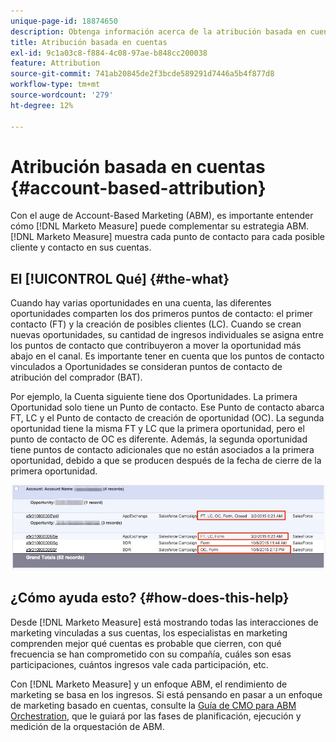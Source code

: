 ```yaml
---
unique-page-id: 18874650
description: Obtenga información acerca de la atribución basada en cuentas y cómo Adobe Marketo Measure complementa su estrategia de Account-Based Marketing (ABM).
title: Atribución basada en cuentas
exl-id: 9c1a03c8-f884-4c08-97ae-b848cc200038
feature: Attribution
source-git-commit: 741ab20845de2f3bcde589291d7446a5b4f877d8
workflow-type: tm+mt
source-wordcount: '279'
ht-degree: 12%

---
```


# Atribución basada en cuentas {#account-based-attribution}

Con el auge de Account-Based Marketing (ABM), es importante entender cómo [!DNL Marketo Measure] puede complementar su estrategia ABM. [!DNL Marketo Measure] muestra cada punto de contacto para cada posible cliente y contacto en sus cuentas.

## El [!UICONTROL Qué] {#the-what}

Cuando hay varias oportunidades en una cuenta, las diferentes oportunidades comparten los dos primeros puntos de contacto: el primer contacto (FT) y la creación de posibles clientes (LC). Cuando se crean nuevas oportunidades, su cantidad de ingresos individuales se asigna entre los puntos de contacto que contribuyeron a mover la oportunidad más abajo en el canal. Es importante tener en cuenta que los puntos de contacto vinculados a Oportunidades se consideran puntos de contacto de atribución del comprador (BAT).

Por ejemplo, la Cuenta siguiente tiene dos Oportunidades. La primera Oportunidad solo tiene un Punto de contacto. Ese Punto de contacto abarca FT, LC y el Punto de contacto de creación de oportunidad (OC). La segunda oportunidad tiene la misma FT y LC que la primera oportunidad, pero el punto de contacto de OC es diferente. Además, la segunda oportunidad tiene puntos de contacto adicionales que no están asociados a la primera oportunidad, debido a que se producen después de la fecha de cierre de la primera oportunidad.

![](assets/1.jpg)

## ¿Cómo ayuda esto? {#how-does-this-help}

Desde [!DNL Marketo Measure] está mostrando todas las interacciones de marketing vinculadas a sus cuentas, los especialistas en marketing comprenden mejor qué cuentas es probable que cierren, con qué frecuencia se han comprometido con su compañía, cuáles son esas participaciones, cuántos ingresos vale cada participación, etc.

Con [!DNL Marketo Measure] y un enfoque ABM, el rendimiento de marketing se basa en los ingresos. Si está pensando en pasar a un enfoque de marketing basado en cuentas, consulte la [Guía de CMO para ABM Orchestration](https://engage.marketo.com/rs/460-TDH-945/images/BZ-CMOs-Guide-To-ABM-Orchestration-By-Bizible.pdf), que le guiará por las fases de planificación, ejecución y medición de la orquestación de ABM.

